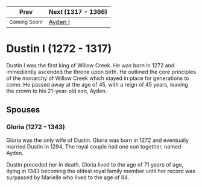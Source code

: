 | Prev | Next (1317 - 1366) |
| ---- | ---- |
| <sub>Coming Soon!</sub> | [Ayden I] |
# Dustin I (1272 - 1317)
Dustin I was the first king of Willow Creek. He was born in 1272 and immediently ascended the throne upon birth. He outlined the core principles of the monarchy of Willow Creek which stayed in place for generations to come. He passed away at the age of 45, with a reign of 45 years, leaving the crown to his 21-year-old son, Ayden.

## Spouses

### Gloria (1272 - 1343)
Gloria was the only wife of Dustin. Gloria was born in 1272 and eventually married Dustin in 1294. The royal couple had one son together, named Ayden.

Dustin preceded her in death. Gloria lived to the age of 71 years of age, dying in 1343 becoming the oldest royal family member until her record was surpassed by Marielle who lived to the age of 84.

[Ayden I]: ../1300_1399/01_Ayden_I.md
